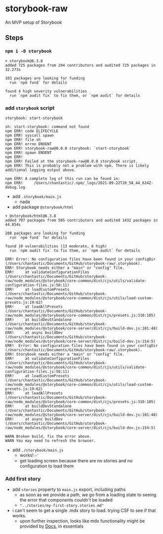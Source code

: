 # storybook-raw
An MVP setup of Storybook

## Steps

### `npm i -D storybook`

```
+ storybook@6.3.8
added 725 packages from 294 contributors and audited 725 packages in 32.273s

103 packages are looking for funding
  run `npm fund` for details

found 4 high severity vulnerabilities
  run `npm audit fix` to fix them, or `npm audit` for details
```

### add `storybook` script

`storybook: start-storybook`

```
sh: start-storybook: command not found
npm ERR! code ELIFECYCLE
npm ERR! syscall spawn
npm ERR! file sh
npm ERR! errno ENOENT
npm ERR! storybook-raw@0.0.0 storybook: `start-storybook`
npm ERR! spawn ENOENT
npm ERR! 
npm ERR! Failed at the storybook-raw@0.0.0 storybook script.
npm ERR! This is probably not a problem with npm. There is likely additional logging output above.

npm ERR! A complete log of this run can be found in:
npm ERR!     /Users/chantastic/.npm/_logs/2021-09-22T20_58_44_624Z-debug.log
```

- add `.storybook/main.js`
  - nada
- add package `@storybook/html`

```
+ @storybook/html@6.3.8
added 707 packages from 505 contributors and audited 1432 packages in 44.854s

208 packages are looking for funding
  run `npm fund` for details

found 19 vulnerabilities (13 moderate, 6 high)
  run `npm audit fix` to fix them, or `npm audit` for details
```

```
ERR! Error: No configuration files have been found in your configDir (/Users/chantastic/Documents/GitHub/storybook-raw/.storybook).
ERR! Storybook needs either a "main" or "config" file.
ERR!     at validateConfigurationFiles (/Users/chantastic/Documents/GitHub/storybook-raw/node_modules/@storybook/core-common/dist/cjs/utils/validate-configuration-files.js:50:11)
ERR!     at loadCustomPresets (/Users/chantastic/Documents/GitHub/storybook-raw/node_modules/@storybook/core-common/dist/cjs/utils/load-custom-presets.js:19:62)
ERR!     at loadAllPresets (/Users/chantastic/Documents/GitHub/storybook-raw/node_modules/@storybook/core-common/dist/cjs/presets.js:310:105)
ERR!     at buildDevStandalone (/Users/chantastic/Documents/GitHub/storybook-raw/node_modules/@storybook/core-server/dist/cjs/build-dev.js:101:48)
ERR!     at async buildDev (/Users/chantastic/Documents/GitHub/storybook-raw/node_modules/@storybook/core-server/dist/cjs/build-dev.js:154:5)
ERR!  Error: No configuration files have been found in your configDir (/Users/chantastic/Documents/GitHub/storybook-raw/.storybook).
ERR! Storybook needs either a "main" or "config" file.
ERR!     at validateConfigurationFiles (/Users/chantastic/Documents/GitHub/storybook-raw/node_modules/@storybook/core-common/dist/cjs/utils/validate-configuration-files.js:50:11)
ERR!     at loadCustomPresets (/Users/chantastic/Documents/GitHub/storybook-raw/node_modules/@storybook/core-common/dist/cjs/utils/load-custom-presets.js:19:62)
ERR!     at loadAllPresets (/Users/chantastic/Documents/GitHub/storybook-raw/node_modules/@storybook/core-common/dist/cjs/presets.js:310:105)
ERR!     at buildDevStandalone (/Users/chantastic/Documents/GitHub/storybook-raw/node_modules/@storybook/core-server/dist/cjs/build-dev.js:101:48)
ERR!     at async buildDev (/Users/chantastic/Documents/GitHub/storybook-raw/node_modules/@storybook/core-server/dist/cjs/build-dev.js:154:5)

WARN Broken build, fix the error above.
WARN You may need to refresh the browser.
```

- add `./storybook/main.js`
  - works! ✅
  - get loading screen because there are no stories and no configuration to load them

### Add first story

- add `stories` property to `main.js` export, including paths
  - as soon as we provide a path, we go from a loading state to seeing the error that components couldn't be loaded
  - `"../stories/my-first-story.stories.md"`
- i can't seem to get a single .mdx story to load. trying CSF to see if that works.
  - upon further inspection, looks like mdx functionality might be provided by [Docs](https://storybook.js.org/docs/react/writing-docs/introduction), in essentials


